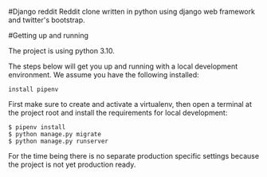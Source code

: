 #Django reddit
Reddit clone written in python using django web framework and twitter's bootstrap.

#Getting up and running

The project is using python 3.10.

The steps below will get you up and running with a local development environment. We assume you have the following installed:

    install pipenv
    
First make sure to create and activate a virtualenv, then open a terminal at the project root and install the requirements for local development:

    $ pipenv install
    $ python manage.py migrate
    $ python manage.py runserver
    
For the time being there is no separate production specific settings because the project is not yet production ready.
